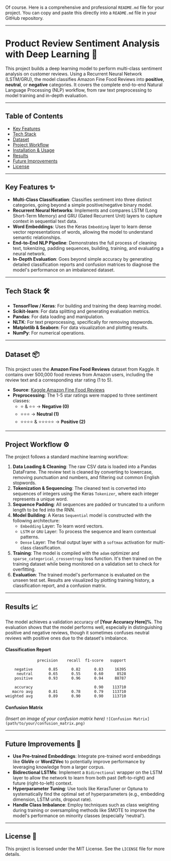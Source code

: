 Of course. Here is a comprehensive and professional `README.md` file for your project. You can copy and paste this directly into a `README.md` file in your GitHub repository.

-----

# Product Review Sentiment Analysis with Deep Learning 💬

This project builds a deep learning model to perform multi-class sentiment analysis on customer reviews. Using a Recurrent Neural Network (LSTM/GRU), the model classifies Amazon Fine Food Reviews into **positive**, **neutral**, or **negative** categories. It covers the complete end-to-end Natural Language Processing (NLP) workflow, from raw text preprocessing to model training and in-depth evaluation.

-----

## Table of Contents

  - [Key Features](https://www.google.com/search?q=%23key-features)
  - [Tech Stack](https://www.google.com/search?q=%23tech-stack)
  - [Dataset](https://www.google.com/search?q=%23dataset)
  - [Project Workflow](https://www.google.com/search?q=%23project-workflow)
  - [Installation & Usage](https://www.google.com/search?q=%23installation--usage)
  - [Results](https://www.google.com/search?q=%23results)
  - [Future Improvements](https://www.google.com/search?q=%23future-improvements)
  - [License](https://www.google.com/search?q=%23license)

-----

## Key Features ✨

  * **Multi-Class Classification**: Classifies sentiment into three distinct categories, going beyond a simple positive/negative binary model.
  * **Recurrent Neural Networks**: Implements and compares LSTM (Long Short-Term Memory) and GRU (Gated Recurrent Unit) layers to capture context in sequential text data.
  * **Word Embeddings**: Uses the Keras `Embedding` layer to learn dense vector representations of words, allowing the model to understand semantic relationships.
  * **End-to-End NLP Pipeline**: Demonstrates the full process of cleaning text, tokenizing, padding sequences, building, training, and evaluating a neural network.
  * **In-Depth Evaluation**: Goes beyond simple accuracy by generating detailed classification reports and confusion matrices to diagnose the model's performance on an imbalanced dataset.

-----

## Tech Stack 🛠️

  * **TensorFlow / Keras**: For building and training the deep learning model.
  * **Scikit-learn**: For data splitting and generating evaluation metrics.
  * **Pandas**: For data loading and manipulation.
  * **NLTK**: For text preprocessing, specifically for removing stopwords.
  * **Matplotlib & Seaborn**: For data visualization and plotting results.
  * **NumPy**: For numerical operations.

-----

## Dataset 📦

This project uses the **Amazon Fine Food Reviews** dataset from Kaggle. It contains over 500,000 food reviews from Amazon users, including the review text and a corresponding star rating (1 to 5).

  - **Source**: [Kaggle Amazon Fine Food Reviews](https://www.kaggle.com/datasets/snap/amazon-fine-food-reviews)
  - **Preprocessing**: The 1-5 star ratings were mapped to three sentiment classes:
      - ⭐ & ⭐⭐  →  **Negative (0)**
      - ⭐⭐⭐      →  **Neutral (1)**
      - ⭐⭐⭐⭐ & ⭐⭐⭐⭐⭐ →  **Positive (2)**

-----

## Project Workflow ⚙️

The project follows a standard machine learning workflow:

1.  **Data Loading & Cleaning**: The raw CSV data is loaded into a Pandas DataFrame. The review text is cleaned by converting to lowercase, removing punctuation and numbers, and filtering out common English stopwords.
2.  **Tokenization & Sequencing**: The cleaned text is converted into sequences of integers using the Keras `Tokenizer`, where each integer represents a unique word.
3.  **Sequence Padding**: All sequences are padded or truncated to a uniform length to be fed into the RNN.
4.  **Model Building**: A Keras `Sequential` model is constructed with the following architecture:
      * `Embedding` Layer: To learn word vectors.
      * `LSTM` or `GRU` Layer: To process the sequence and learn contextual patterns.
      * `Dense` Layer: The final output layer with a `softmax` activation for multi-class classification.
5.  **Training**: The model is compiled with the `adam` optimizer and `sparse_categorical_crossentropy` loss function. It's then trained on the training dataset while being monitored on a validation set to check for overfitting.
6.  **Evaluation**: The trained model's performance is evaluated on the unseen test set. Results are visualized by plotting training history, a classification report, and a confusion matrix.

-----

## Results 📈

The model achieves a validation accuracy of **[Your Accuracy Here]%**. The evaluation shows that the model performs well, especially in distinguishing positive and negative reviews, though it sometimes confuses neutral reviews with positive ones due to the dataset's imbalance.

#### Classification Report

```
              precision    recall  f1-score   support

    negative       0.85      0.82      0.83     16395
     neutral       0.65      0.55      0.60      8528
    positive       0.93      0.96      0.94     88787

    accuracy                           0.90    113710
   macro avg       0.81      0.78      0.79    113710
weighted avg       0.89      0.90      0.90    113710
```

#### Confusion Matrix

*(Insert an image of your confusion matrix here)*
`![Confusion Matrix](path/to/your/confusion_matrix.png)`

-----

## Future Improvements 🔮

  * **Use Pre-trained Embeddings**: Integrate pre-trained word embeddings like **GloVe** or **Word2Vec** to potentially improve performance by leveraging knowledge from a larger corpus.
  * **Bidirectional LSTMs**: Implement a `Bidirectional` wrapper on the LSTM layer to allow the network to learn from both past (left-to-right) and future (right-to-left) context.
  * **Hyperparameter Tuning**: Use tools like KerasTuner or Optuna to systematically find the optimal set of hyperparameters (e.g., embedding dimension, LSTM units, dropout rate).
  * **Handle Class Imbalance**: Employ techniques such as class weighting during training or oversampling methods like SMOTE to improve the model's performance on minority classes (especially 'neutral').

-----

## License 📜

This project is licensed under the MIT License. See the `LICENSE` file for more details.
